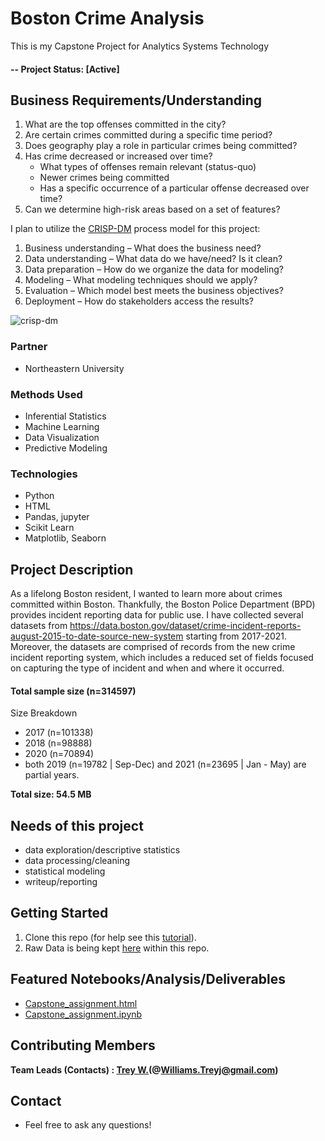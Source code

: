 # Boston Crime Analysis
This is my Capstone Project for Analytics Systems Technology

#### -- Project Status: [Active]

## Business Requirements/Understanding

1. What are the top offenses committed in the city?
2. Are certain crimes committed during a specific time period?
3. Does geography play a role in particular crimes being committed?
4. Has crime decreased or increased over time?
    * What types of offenses remain relevant (status-quo)
    * Newer crimes being committed 
    * Has a specific occurrence of a particular offense decreased over time?
5. Can we determine high-risk areas based on a set of features?

I plan to utilize the [CRISP-DM](https://www.datascience-pm.com/crisp-dm-2/) process model for this project:
1.    Business understanding – What does the business need?
2.    Data understanding – What data do we have/need? Is it clean?
3.    Data preparation – How do we organize the data for modeling?
4.    Modeling – What modeling techniques should we apply?
5.    Evaluation – Which model best meets the business objectives?
6.    Deployment – How do stakeholders access the results?

![crisp-dm](https://www.kdnuggets.com/wp-content/uploads/crisp-dm-4-problems-fig1.png)

### Partner
* Northeastern University

### Methods Used
* Inferential Statistics
* Machine Learning
* Data Visualization
* Predictive Modeling

### Technologies
* Python
* HTML
* Pandas, jupyter
* Scikit Learn
* Matplotlib, Seaborn

## Project Description
As a lifelong Boston resident, I wanted to learn more about crimes committed within Boston. Thankfully, the Boston Police Department (BPD) provides incident reporting data for public use. 
I have collected several datasets from https://data.boston.gov/dataset/crime-incident-reports-august-2015-to-date-source-new-system starting from 2017-2021.  Moreover, the datasets are comprised of records from the new crime incident reporting system, which includes a reduced set of fields focused on capturing the type of incident and when and where it occurred. 


#### Total sample size (n=314597)

Size Breakdown
* 2017 (n=101338)  
* 2018 (n=98888)
* 2020 (n=70894)
* both 2019 (n=19782 | Sep-Dec) and 2021 (n=23695 | Jan - May) are partial years. 
 
**Total size: 54.5 MB**

## Needs of this project

- data exploration/descriptive statistics
- data processing/cleaning
- statistical modeling
- writeup/reporting

## Getting Started

1. Clone this repo (for help see this [tutorial](https://help.github.com/articles/cloning-a-repository/)).
2. Raw Data is being kept [here]( https://github.com/Kiddxtrizz/Boston_Crime_Analysis/tree/main/Data) within this repo.

    
## Featured Notebooks/Analysis/Deliverables
* [Capstone_assignment.html]( https://github.com/Kiddxtrizz/Boston_Crime_Analysis/blob/main/Capstone_assignment.html)
* [Capstone_assignment.ipynb]( https://github.com/Kiddxtrizz/Boston_Crime_Analysis/blob/main/Capstone_assignment.ipynb)

## Contributing Members

**Team Leads (Contacts) : [Trey W.](https://github.com/KiddxTrizz)(@Williams.Treyj@gmail.com)**

## Contact
* Feel free to ask any questions!
